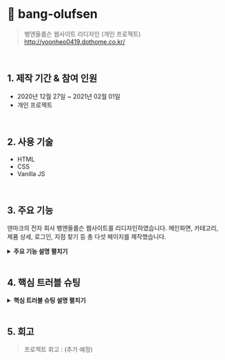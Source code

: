 # :pushpin: bang-olufsen

> 뱅앤올룹슨 웹사이트 리디자인 (개인 프로젝트)  
> http://yoonheo0419.dothome.co.kr/

<br />

## 1. 제작 기간 & 참여 인원

- 2020년 12월 27일 ~ 2021년 02월 01일
- 개인 프로젝트

<br />

## 2. 사용 기술

- HTML
- CSS
- Vanilla JS

<br />

## 3. 주요 기능

덴마크의 전자 회사 뱅앤올룹슨 웹사이트를 리디자인하였습니다.
메인화면, 카테고리, 제품 상세, 로그인, 지점 찾기 등 총 다섯 페이지를 제작했습니다.

<details>
<summary><b>주요 기능 설명 펼치기</b></summary>
<div markdown="1">

### 3.1. 반응형 웹 디자인

<img src = "images/readme/responsive.gif" width="450px">

<br />
<br />

### 3.2. 필터링

<img src = "images/readme/filtering.gif" width="450px">

- **필터링** :pushpin: [코드 확인](https://github.com/yooneunheo/bang-olufsen/blob/main/js/filtering.js)

  - HTML5의 `data-*` 속성을 이용하여 각 제품을 카테고리에 맞게 분류합니다.
  - 카테고리를 선택하면 그에 해당하는 제품만 볼 수 있도록 클래스를 추가합니다.

  <br />

### 3.3. 장바구니

<img src = "images/readme/cart.gif" width="450px">

- **비동기처리** :pushpin: [코드 확인](https://github.com/yooneunheo/bang-olufsen/blob/main/js/cart.js#L18)

  - Fetch API를 이용하여 [모든 제품 정보를 담은 JSON 형식의 데이터](https://github.com/yooneunheo/bang-olufsen/blob/main/products.json)를 불러옵니다.

- **클래스** :pushpin: [코드 확인](https://github.com/yooneunheo/bang-olufsen/blob/main/js/cart.js#L37)

  - 장바구니 기능을 위한 데이터와 함수들은 클래스 안에서 관리됩니다.
  - Products 클래스는 제품 정보를 받아 객체로 리턴시키며, UI 클래스는 화면을 구현합니다. Storage 클래스는 로컬 스토리지에 데이터를 저장합니다.

- **로컬 스토리지** :pushpin: [코드 확인](https://github.com/yooneunheo/bang-olufsen/blob/main/js/cart.js#L206)

  - 카트에 추가된 제품들은 로컬 스토리지를 통해 사용자의 브라우저에 저장됩니다.
  - 제품을 추가 및 제거를 할 수 있으며 그에 따라 가격과 수량도 동시에 변경됩니다.
  - 다른 페이지에서도 카트 정보가 실시간으로 반영되며, 브라우저 창을 닫아도 정보가 유지됩니다.

  <br />

### 3.4. 회전식 슬라이더 및 비디오 인터랙션

<img src = "images/readme/interactive.gif" width="450px">

- **회전식 슬라이더** :pushpin: [코드 확인](https://github.com/yooneunheo/bang-olufsen/blob/main/js/interactive-slider.js)

  - 각 슬라이드를 90도마다 자리를 지정하여 버튼을 누르면 90도씩 이동하도록 만들었습니다.
  - 슬라이드가 화면에 등장하면 해당 슬라이드 제품의 이름도 등장하게 만들었습니다.

- **비디오 인터랙션** :pushpin: [코드 확인](https://github.com/yooneunheo/bang-olufsen/blob/main/js/interactive-video.js)

  - HTML5의 캔버스를 이용하여 영상에서 프레임별로 추출한 이미지를 스크롤 위치에 맞추어 그려냅니다.
  - 기기의 사이즈에 맞추기 위해 height나 scroll 관련 값들은 CSS가 아닌 JS에서 동적으로 지정했습니다.
  - 애니메이션에 따른 호출 지연으로 틀어진 레이아웃이 우선 보이는 걸 방지하기 위해 레이아웃이 정상적으로 세팅되는 동안 로딩 화면으로 가리게 만들었습니다.

  <br />

### 3.5. 로그인폼 유효성 검사

<img src = "images/readme/login.gif" width="450px">

- **유효성 검사** :pushpin: [코드 확인](https://github.com/yooneunheo/bang-olufsen/blob/main/js/login.js)

  - 빈칸이거나 입력값이 유효하지 않은 형식일 때 에러 메시지를 출력합니다.

  <br />

### 3.6. 인포 윈도우 지도

<img src = "images/readme/map.gif" width="450px">

- **구글맵 API** :pushpin: [코드 확인](https://github.com/yooneunheo/bang-olufsen/blob/main/js/map.js)

  - 구글맵 API의 인포 윈도우 맵을 이용하였습니다.
  - [map-data.js](https://github.com/yooneunheo/bang-olufsen/blob/main/js/map-data.js) 에서 정보를 가져와 지도에 marker로 표시합니다.
  - marker을 클릭하면 인포 메시지창이 뜨는데, 안에 내용은 JS에서 HTML 요소를 동적으로 구현하였습니다.

</div>
</details>

<br />

## 4. 핵심 트러블 슈팅

<details>
<summary><b>핵심 트러블 슈팅 설명 펼치기</b></summary>
<div markdown="1">
(추가 예정)

</div>
</details>

<br />

## 5. 회고

> 프로젝트 회고 : (추가 예정)

<br />
